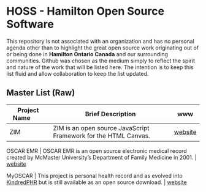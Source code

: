 # HOSS - Hamilton Open Source Software
This repository is not associated with an organization and has no personal agenda other than to highlight the great open source work originating out of or being done in **Hamilton Ontario Canada** and our surrounding communities. Github was chosen as the medium simply to reflect the spirit and nature of the work that will be listed here. The intention is to keep this list fluid and allow collaboration to keep the list updated.


## Master List (Raw)

Project Name &nbsp; &nbsp; &nbsp; &nbsp; | Brief Description | www
------------ | ------------- | -------------
ZIM | ZIM is an open source JavaScript Framework for the HTML Canvas. | [website](https://zimjs.com)

OSCAR EMR | OSCAR EMR is an open source electronic medical record created by McMaster University’s Department of Family Medicine in 2001. | [website](https://oscar-emr.com)

MyOSCAR | This project is personal health record and as evolved into [KindredPHR](https://kindredphr.com/v2/launch.jsp) but is still available as an open source download. | [website](https://sourceforge.net/projects/myoscar)


